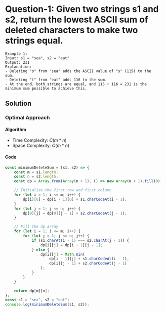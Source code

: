 # Question-1: Given two strings s1 and s2, return the lowest ASCII sum of deleted characters to make two strings equal.


```
Example 1:
Input: s1 = "sea", s2 = "eat"
Output: 231
Explanation: 
- Deleting "s" from "sea" adds the ASCII value of "s" (115) to the sum.
- Deleting "t" from "eat" adds 116 to the sum.
- At the end, both strings are equal, and 115 + 116 = 231 is the minimum sum possible to achieve this.
```


## Solution


### Optimal Approach


#### Algorithm


- Time Complexity: $O(m*n)$
- Space Complexity: $O(m*n)$


#### Code


```javascript
const minimumDeleteSum = (s1, s2) => {
    const m = s1.length;
    const n = s2.length;
    const dp = Array.from(Array(m + 1), () => new Array(n + 1).fill(0));

    // Initialize the first row and first column
    for (let i = 1; i <= m; i++) {
        dp[i][0] = dp[i - 1][0] + s1.charCodeAt(i - 1);
    }
    for (let j = 1; j <= n; j++) {
        dp[0][j] = dp[0][j - 1] + s2.charCodeAt(j - 1);
    }

    // Fill the dp array
    for (let i = 1; i <= m; i++) {
        for (let j = 1; j <= n; j++) {
            if (s1.charAt(i - 1) === s2.charAt(j - 1)) {
                dp[i][j] = dp[i - 1][j - 1];
            } else {
                dp[i][j] = Math.min(
                    dp[i - 1][j] + s1.charCodeAt(i - 1),
                    dp[i][j - 1] + s2.charCodeAt(j - 1)
                );
            }
        }
    }

    return dp[m][n];
};
const s1 = "sea", s2 = "eat";
console.log(minimumDeleteSum(s1, s2));
```